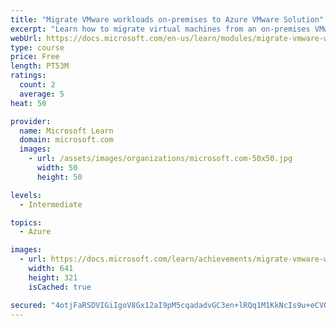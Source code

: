 ```yaml
---
title: "Migrate VMware workloads on-premises to Azure VMware Solution"
excerpt: "Learn how to migrate virtual machines from an on-premises VMware environment to Azure VMware Solution by using VMware HCX."
webUrl: https://docs.microsoft.com/en-us/learn/modules/migrate-vmware-workloads-on-premises-azure-vmware-solution/
type: course
price: Free
length: PT53M
ratings:
  count: 2
  average: 5
heat: 50

provider:
  name: Microsoft Learn
  domain: microsoft.com
  images:
    - url: /assets/images/organizations/microsoft.com-50x50.jpg
      width: 50
      height: 50

levels:
  - Intermediate

topics:
  - Azure

images:
  - url: https://docs.microsoft.com/learn/achievements/migrate-vmware-workloads-on-premises-azure-vmware-solution-social.png
    width: 641
    height: 321
    isCached: true

secured: "4otjFaRSDVIGiIgoV8Gx12aI9pM5cqadadvGC3en+lRQq1M1KkNcIs9u+eCVG+IUg5Blcjt3z3V1FYMwckSjweMR67rGlaf5l1aX7slsHoao6+tOOmXcpcqzFRJGNbDOLZmIKh8Rs29J+yn1zeYLBPpury1S55TiJu4y8+m5pApdca+q9ZRmb5BKZDGNMElcgvcpMFag4Cdc20JseDzgdVLO62gZaVHMlVdCfK2Jp6Wrgr1Avg8ELtnHQgOe2JwpjYxtuAdLmKl1qN/5d8AGPliX8MMJbiajQkRD7vsrvM2HBnSGJQrCbme6/hpt4r9PxSqSgn7FwR0ep+9Jmd5Xv0ANTkFPs+pctbQxj7mMXvIICYuN1ruGa5NX+DBwG7f3LznzHGvFY+3+ZBkdkxNfjw==;3F9+AO04gXTLNK7ftFGFjQ=="
---
```


